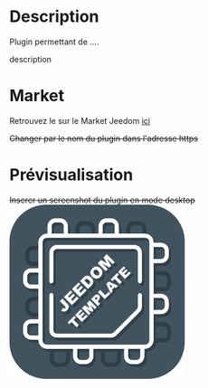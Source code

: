 # Description

Plugin permettant de ....

description

# Market

Retrouvez le sur le Market Jeedom [ici](https://www.jeedom.com/market/index.php?v=d&p=market&type=plugin&&name=<Plugin>)

~~Changer <Plugin> par le nom du plugin dans l'adresse https~~

# Prévisualisation

~~Inserer un screenshot du plugin en mode desktop~~
![scrennshot1](../images/template_icon.png)
